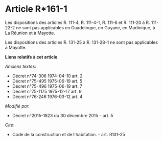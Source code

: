 # Article R*161-1

Les dispositions des articles R. 111-4, R. 111-4-1, R. 111-6 et R. 111-20 à R. 111-22-2 ne sont pas applicables en
Guadeloupe, en Guyane, en Martinique, à La Réunion et à Mayotte.

Les dispositions des articles R. 131-25 à R. 131-28-1 ne sont pas applicables à Mayotte.

**Liens relatifs à cet article**

_Anciens textes_:

  - Décret n°74-306 1974-04-10 art. 2
  - Décret n°75-495 1975-06-19 art. 5
  - Décret n°75-496 1975-06-19 art. 7
  - Décret n°75-1175 1975-12-17 art. 9
  - Décret n°76-246 1976-03-12 art. 4

_Modifié par_:

  - Décret n°2015-1823 du 30 décembre 2015 - art. 5

_Cite_:

  - Code de la construction et de l'habitation. - art. R131-25
